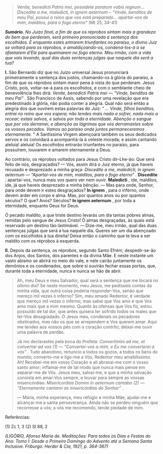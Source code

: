 > *Venite, benedicti Patris mei, possidete paratum vobis regnum… Discedite a me, maledicti, in ignem aeternum – “Vinde, benditos de meu Pai, possui o reino que vos está preparado… apartai-vos de mim, malditos, para o fogo eterno”* (Mt 25, 34-41)

***Sumário.** No Juízo final, a fim de que os réprobos sintam mais a grandeza do bem que perderam, será primeiro pronunciada a sentença dos escolhidos. E enquanto estes entrarem triunfantes no paraíso, o divino Juiz se voltará para os réprobos, e amaldiçoando-os, condená-los-á a se afastarem d’Ele para queimarem no fogo eterno. Meu irmão, com a vida que vais levando, qual das duas sentenças julgas que naquele dia será a tua?*

**I.** São Bernardo diz que no Juízo universal Jesus pronunciará primeiramente a sentença dos justos, chamando-os à glória do paraíso, a fim de que os réprobos sintam maior pena à vista do que perderam. Jesus Cristo, pois, voltar-se-á para os escolhidos, e com o semblante cheio de benevolência lhes dirá: *Venite, benedicti Patris mei — “Vinde, benditos de meu Pai”* . São Francisco de Assis, sabendo por uma revelação que era predestinado à glória, não podia conter a alegria. Qual não será então a alegria dos que ouvirem estas palavras do Juiz: “ *… Vinde, filhos benditos, entrai no reino que vos espera; não tendes mais nada a sofrer, nada mais a recear; estais salvos, e salvos por toda a eternidade. Abençôo o sangue que por vós derramei, e abençôo as lágrimas que vós derramastes sobre os vossos pecados. Vamos ao paraíso onde juntos permaneceremos eternamente.* ” A Santíssima Virgem abençoará também os seus dedicados servos e os convidará a acompanhá-la à celeste morada; e assim cantando aleluia! aleluia! Os escolhidos entrarão triunfantes no paraíso, para possuírem, louvarem e amarem eternamente a Deus.

Ao contrário, os réprobos voltados para Jesus Cristo dir-Lhe-ão: Que será feito de nós, desgraçados? — Vós, assim dirá o Juiz eterno, já que haveis recusado e desprezado a minha graça: *Discedite a me, maledicti, in ignem aeternum — “Apartai-vos de mim, malditos, para o fogo eterno”* . **Discedite** : apartai-vos, nunca mais vos quero ver nem ouvir. **Maledicti** , ide, malditos, ide, já que haveis desprezado a minha bênção. — Mas para onde, Senhor, para onde devem ir estes desgraçados? **In ignem** , para o inferno, onde devem arder em corpo e alma. Mas, por quantos anos ou por quantos séculos? O que? Anos? Séculos? **In ignem aeternum** , por toda a eternidade, enquanto Deus for Deus.

Ó pecado maldito, a que triste destino levarás um dia tantas pobres almas, remidas pelo sangue de Jesus Cristo! Ó almas desgraçadas, às quais está reservado um destino tão lastimável. — Dize-me, meu irmão, qual das duas sentenças julgas que será a tua naquele dia. Queres ser um dia abençoado com os escolhidos à tua direita! Deixa então o caminho que te leva a ser maldito com os réprobos à esquerda.

**II.** Depois da sentença, os réprobos, segundo Santo Efrém, despedir-se-ão dos Anjos, dos Santos, dos parentes e da divina Mãe. E neste instante um vasto abismo se abrirá no meio do vale, e nele cairão juntamente os demônios e os condenados, que sobre si ouvirão fechar essas portas, que, durante toda a eternidade, nunca e nunca se hão de abrir.

> Ah, meu Deus e meu Salvador, qual será a sentença que me tocará no último dia? Se neste momento, meu Jesus, me pedísseis contas da minha vida, que outra coisa poderia responder-Vos, senão que mereço mil vezes o inferno? Sim, meu amado Redentor, é verdade que mereço mil vezes o inferno; mas sabei que Vos amo e que Vos amo mais que a mim mesmo. Quanto às ofensas que Vos fiz, estou possuído de tal dor, que antes quisera ter sofrido todos os males que ter-Vos desagradado. Ó Jesus meu, condenais os pecadores obstinados, mas não os que se arrependem e Vos querem amar. Aqui me tendes aos vossos pés com o coração contrito; deixai-me ouvir uma palavra de perdão.
>
> Já mo declarastes pela boca do Profeta: *Convertimini ad me, et convertar ad vos (1) — “Convertei-vos a mim, e Eu me converterei a vós”* . Tudo abandono, renuncio a todos os gozos, a todos os bens do mundo; converto-me e ligo-me a Vós, Redentor meu amabilíssimo. Ah! Recebei-me em vosso Coração e ali abrasai-me com o vosso santo amor; inflamai-me de tal modo que nunca mais pense em separar-me de Vós. Jesus meu, salvai-me, e que a minha salvação consista em amar-Vos sempre, e louvar para sempre as vossas misericórdias: *Misericordias Domini in aeternum cantabo (2) — “Eternamente cantarei as misericórdias do Senhor”* .
>
> — Maria, minha esperança, meu refúgio e minha Mãe, ajudai-me e alcançai-me a santa perseverança. Ainda não se perdeu ninguém que recorresse a vós; a vós me recomendo, tende piedade de mim.

Referências:

\(1\) Zc 1, 3 (2) Sl 88, 2

*(LIGÓRIO, Afonso Maria de. Meditações: Para todos os Dias e Festas do Ano: Tomo I: Desde o Primeiro Domingo do Advento até a Semana Santa Inclusive. Friburgo: Herder & Cia, 1921, p. 364-367)*
